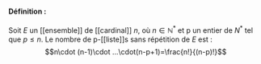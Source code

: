 #### Définition  :
Soit $E$ un [[ensemble]] de [[cardinal]] $n$, où $n\in\mathbb N^*$ et p un entier de $N^*$ tel que $p\le n$.
Le nombre de p-[[liste]]s sans répétition de $E$ est :$$n\cdot (n-1)\cdot ...\cdot(n-p+1)=\frac{n!}{(n-p)!}$$ 
